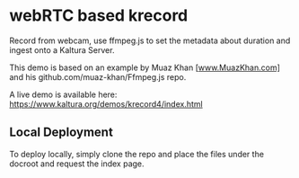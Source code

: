 # webRTC based krecord
Record from webcam, use ffmpeg.js to set the metadata about duration and ingest onto a Kaltura Server.

This demo is based on an example by Muaz Khan [www.MuazKhan.com] and his github.com/muaz-khan/Ffmpeg.js repo.

A live demo is available here: https://www.kaltura.org/demos/krecord4/index.html

## Local Deployment
To deploy locally, simply clone the repo and place the files under the docroot and request the index page.
